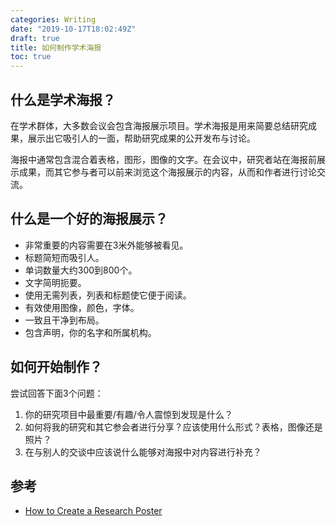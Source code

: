 ```yaml
---
categories: Writing
date: "2019-10-17T18:02:49Z"
draft: true
title: 如何制作学术海报
toc: true
---
```


## 什么是学术海报？

在学术群体，大多数会议会包含海报展示项目。学术海报是用来简要总结研究成果，展示出它吸引人的一面，帮助研究成果的公开发布与讨论。

海报中通常包含混合着表格，图形，图像的文字。在会议中，研究者站在海报前展示成果，而其它参与者可以前来浏览这个海报展示的内容，从而和作者进行讨论交流。

## 什么是一个好的海报展示？

* 非常重要的内容需要在3米外能够被看见。
* 标题简短而吸引人。
* 单词数量大约300到800个。
* 文字简明扼要。
* 使用无需列表，列表和标题使它便于阅读。
* 有效使用图像，颜色，字体。
* 一致且干净到布局。
* 包含声明，你的名字和所属机构。

## 如何开始制作？

尝试回答下面3个问题：

1. 你的研究项目中最重要/有趣/令人震惊到发现是什么？
2. 如何将我的研究和其它参会者进行分享？应该使用什么形式？表格，图像还是照片？
3. 在与别人的交谈中应该说什么能够对海报中对内容进行补充？

## 参考

* [How to Create a Research Poster](https://guides.nyu.edu/posters)

